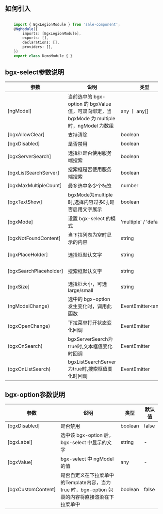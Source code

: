 
## 如何引入 

``` typescript

	import { BgxLegionModule } from 'sale-component';
	@NgModule({
		imports: [BgxLegionModule],
		exports: [],
		declarations: [],
		providers: [],
	})
	export class DemoModule { }

```
## bgx-select参数说明
参数|说明|类型|默认值
---|---|---|---
[ngModel]| 当前选中的 bgx-option 的 bgxValue 值，可双向绑定，当 bgxMode 为 multiple 时，ngModel 为数组 | any 丨 any[] | -
[bgxAllowClear] | 支持清除 | boolean | true
[bgxDisabled] | 是否禁用| boolean | false
[bgxServerSearch] | 选择框是否使用服务端搜索 | boolean | false
[bgxListSearchServer] | 搜索框是否使用服务端搜索 | boolean | false
[bgxMaxMultipleCount] | 最多选中多少个标签 | number | Infinity
[bgxTextShow] | bgxMode为multiple时,选择内容过多时,是否启用文字展示 | boolean | true
[bgxMode] | 设置 bgx-select 的模式 | 'multiple' / 'default' | 'default'
[bgxNotFoundContent] | 当下拉列表为空时显示的内容 | string | '无匹配结果'
[bgxPlaceHolder] | 选择框默认文字 | string | '请选择...'
[bgxSearchPlaceholder] | 搜索框默认文字 | string | '请输入...'
[bgxSize] | 选择框大小，可选 large/small | string | default
(ngModelChange) | 选中的 bgx-option 发生变化时，调用此函数 | EventEmitter<any[]> | -
(bgxOpenChange) | 下拉菜单打开状态变化回调 | EventEmitter<boolean> | -
(bgxOnSearch) | bgxServerSearch为true时,文本框值变化时回调 | EventEmitter<string> | -
(bgxOnListSearch) | bgxListSearchServer为true时,搜索框值变化时回调 | EventEmitter<string> | -

## bgx-option参数说明
参数|说明|类型|默认值
---|---|---|---
[bgxDisabled] | 是否禁用 | boolean | false
[bgxLabel] | 选中该 bgx-option 后，bgx-select 中显示的文字 | string | -
[bgxValue] | bgx-select 中 ngModel 的值 | any | -
[bgxCustomContent] | 是否自定义在下拉菜单中的Template内容，当为 true 时，bgx-option 包裹的内容将直接渲染在下拉菜单中 | boolean | false
